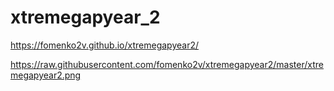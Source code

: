 # xtremegapyear_2

https://fomenko2v.github.io/xtremegapyear2/

https://raw.githubusercontent.com/fomenko2v/xtremegapyear2/master/xtremegapyear2.png
